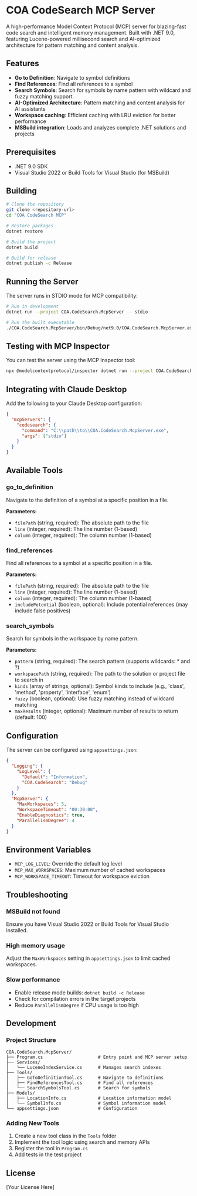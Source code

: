 # COA CodeSearch MCP Server

A high-performance Model Context Protocol (MCP) server for blazing-fast code search and intelligent memory management. Built with .NET 9.0, featuring Lucene-powered millisecond search and AI-optimized architecture for pattern matching and content analysis.

## Features

- **Go to Definition**: Navigate to symbol definitions
- **Find References**: Find all references to a symbol
- **Search Symbols**: Search for symbols by name pattern with wildcard and fuzzy matching support
- **AI-Optimized Architecture**: Pattern matching and content analysis for AI assistants
- **Workspace caching**: Efficient caching with LRU eviction for better performance
- **MSBuild integration**: Loads and analyzes complete .NET solutions and projects

## Prerequisites

- .NET 9.0 SDK
- Visual Studio 2022 or Build Tools for Visual Studio (for MSBuild)

## Building

```bash
# Clone the repository
git clone <repository-url>
cd "COA CodeSearch MCP"

# Restore packages
dotnet restore

# Build the project
dotnet build

# Build for release
dotnet publish -c Release
```

## Running the Server

The server runs in STDIO mode for MCP compatibility:

```bash
# Run in development
dotnet run --project COA.CodeSearch.McpServer -- stdio

# Run the built executable
./COA.CodeSearch.McpServer/bin/Debug/net9.0/COA.CodeSearch.McpServer.exe stdio
```

## Testing with MCP Inspector

You can test the server using the MCP Inspector tool:

```bash
npx @modelcontextprotocol/inspector dotnet run --project COA.CodeSearch.McpServer -- stdio
```

## Integrating with Claude Desktop

Add the following to your Claude Desktop configuration:

```json
{
  "mcpServers": {
    "codesearch": {
      "command": "C:\\path\\to\\COA.CodeSearch.McpServer.exe",
      "args": ["stdio"]
    }
  }
}
```

## Available Tools

### go_to_definition
Navigate to the definition of a symbol at a specific position in a file.

**Parameters:**
- `filePath` (string, required): The absolute path to the file
- `line` (integer, required): The line number (1-based)
- `column` (integer, required): The column number (1-based)

### find_references
Find all references to a symbol at a specific position in a file.

**Parameters:**
- `filePath` (string, required): The absolute path to the file
- `line` (integer, required): The line number (1-based)
- `column` (integer, required): The column number (1-based)
- `includePotential` (boolean, optional): Include potential references (may include false positives)

### search_symbols
Search for symbols in the workspace by name pattern.

**Parameters:**
- `pattern` (string, required): The search pattern (supports wildcards: * and ?)
- `workspacePath` (string, required): The path to the solution or project file to search in
- `kinds` (array of strings, optional): Symbol kinds to include (e.g., 'class', 'method', 'property', 'interface', 'enum')
- `fuzzy` (boolean, optional): Use fuzzy matching instead of wildcard matching
- `maxResults` (integer, optional): Maximum number of results to return (default: 100)

## Configuration

The server can be configured using `appsettings.json`:

```json
{
  "Logging": {
    "LogLevel": {
      "Default": "Information",
      "COA.CodeSearch": "Debug"
    }
  },
  "McpServer": {
    "MaxWorkspaces": 5,
    "WorkspaceTimeout": "00:30:00",
    "EnableDiagnostics": true,
    "ParallelismDegree": 4
  }
}
```

## Environment Variables

- `MCP_LOG_LEVEL`: Override the default log level
- `MCP_MAX_WORKSPACES`: Maximum number of cached workspaces
- `MCP_WORKSPACE_TIMEOUT`: Timeout for workspace eviction

## Troubleshooting

### MSBuild not found
Ensure you have Visual Studio 2022 or Build Tools for Visual Studio installed.

### High memory usage
Adjust the `MaxWorkspaces` setting in `appsettings.json` to limit cached workspaces.

### Slow performance
- Enable release mode builds: `dotnet build -c Release`
- Check for compilation errors in the target projects
- Reduce `ParallelismDegree` if CPU usage is too high

## Development

### Project Structure
```
COA.CodeSearch.McpServer/
├── Program.cs                     # Entry point and MCP server setup
├── Services/
│   └── LuceneIndexService.cs      # Manages search indexes
├── Tools/
│   ├── GoToDefinitionTool.cs      # Navigate to definitions
│   ├── FindReferencesTool.cs      # Find all references
│   └── SearchSymbolsTool.cs       # Search for symbols
├── Models/
│   ├── LocationInfo.cs            # Location information model
│   └── SymbolInfo.cs              # Symbol information model
└── appsettings.json               # Configuration
```

### Adding New Tools

1. Create a new tool class in the `Tools` folder
2. Implement the tool logic using search and memory APIs
3. Register the tool in `Program.cs`
4. Add tests in the test project

## License

[Your License Here]